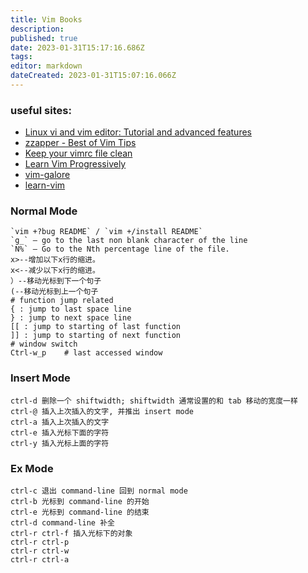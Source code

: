 ```yaml
---
title: Vim Books
description: 
published: true
date: 2023-01-31T15:17:16.686Z
tags: 
editor: markdown
dateCreated: 2023-01-31T15:07:16.066Z
---
```


### useful sites:
- [Linux vi and vim editor: Tutorial and advanced features](http://www.yolinux.com/TUTORIALS/LinuxTutorialAdvanced_vi.html)
- [zzapper - Best of Vim Tips](http://www.rayninfo.co.uk/vimtips.html)
- [Keep your vimrc file clean](http://vim.wikia.com/wiki/Keep_your_vimrc_file_clean)
- [Learn Vim Progressively](http://yannesposito.com/Scratch/en/blog/Learn-Vim-Progressively/)
- [vim-galore](https://github.com/mhinz/vim-galore)
- [learn-vim](https://github.com/dofy/learn-vim/)


### Normal Mode
```
`vim +?bug README` / `vim +/install README`
`g_` – go to the last non blank character of the line
`N%` – Go to the Nth percentage line of the file.
x>--增加以下x行的缩进。
x<--减少以下x行的缩进。
）--移动光标到下一个句子
(--移动光标到上一个句子
# function jump related
{ : jump to last space line
} : jump to next space line
[[ : jump to starting of last function
]] : jump to starting of next function
# window switch
Ctrl-w_p    # last accessed window
```

### Insert Mode
```
ctrl-d 删除一个 shiftwidth; shiftwidth 通常设置的和 tab 移动的宽度一样
ctrl-@ 插入上次插入的文字, 并推出 insert mode
ctrl-a 插入上次插入的文字
ctrl-e 插入光标下面的字符
ctrl-y 插入光标上面的字符
```

### Ex Mode
```
ctrl-c 退出 command-line 回到 normal mode
ctrl-b 光标到 command-line 的开始
ctrl-e 光标到 command-line 的结束
ctrl-d command-line 补全
ctrl-r ctrl-f 插入光标下的对象
ctrl-r ctrl-p
ctrl-r ctrl-w
ctrl-r ctrl-a
```